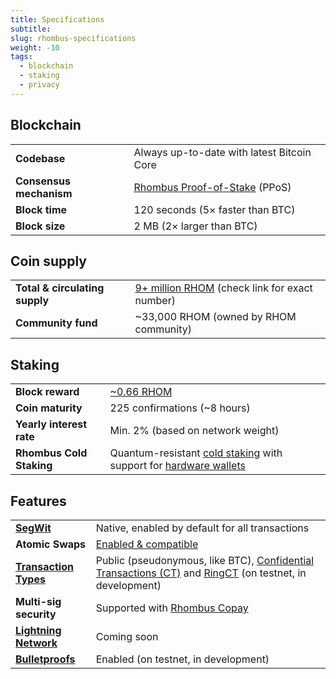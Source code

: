 ```yaml
---
title: Specifications
subtitle:
slug: rhombus-specifications
weight: -10
tags:
  - blockchain
  - staking
  - privacy
---
```


## Blockchain

|   |   |
|---|---|
| **Codebase** | Always up-to-date with latest Bitcoin Core |
| **Consensus mechanism** | [Rhombus Proof-of-Stake](/learn/staking/) (PPoS) |
| **Block time** | 120 seconds (5× faster than BTC) |
| **Block size** | 2 MB (2× larger than BTC) |

## Coin supply

|   |   |
|---|---|
| **Total & circulating supply** | [9+ million RHOM](https://explorer.rhombus.io/status) (check link for exact number) |
| **Community fund** | ~33,000 RHOM (owned by RHOM community) |

## Staking

|   |   |
|---|---|
| **Block reward** | [~0.66 RHOM](https://explorer.rhombus.io/) |
| **Coin maturity** | 225 confirmations (~8 hours) |
| **Yearly interest rate** | Min. 2% (based on network weight)|
| **Rhombus Cold Staking** | Quantum-resistant [cold staking](/learn/staking/#cold-staking) with support for [hardware wallets](/learn/hardware-wallets/) |

## Features

|   |   |
|---|---|
| **[SegWit](/learn/blockchain-scalability/)** | Native, enabled by default for all transactions |
| **Atomic Swaps** | [Enabled & compatible](https://github.com/rhombus/atomicswap) |
| **[Transaction Types](/learn/transaction-types/)** | Public (pseudonymous, like BTC), [Confidential Transactions (CT)](https://elementsproject.org/elements/confidential-transactions/investigation.html) and [RingCT](https://eprint.iacr.org/2015/1098.pdf) (on testnet, in development) |
| **Multi-sig security** | Supported with [Rhombus Copay](/tutorial/rhombus-copay/) |
| **[Lightning Network](/learn/blockchain-scalability/)** | Coming soon |
| **[Bulletproofs](/learn/blockchain-scalability/)** | Enabled (on testnet, in development) |
